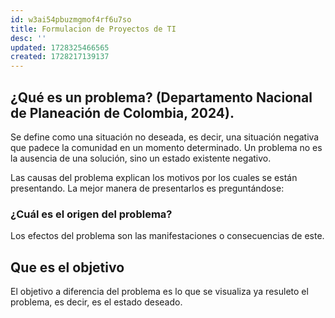 ```yaml
---
id: w3ai54pbuzmgmof4rf6u7so
title: Formulacion de Proyectos de TI
desc: ''
updated: 1728325466565
created: 1728217139137
---
```

## ¿Qué es un problema? (Departamento Nacional de Planeación de Colombia, 2024). 

Se define como una situación no deseada, es decir, una situación negativa que padece la comunidad en un momento determinado. Un problema no es la ausencia de una solución, sino un estado existente negativo. 

Las causas del problema explican los motivos por los cuales se están presentando. La mejor manera de presentarlos es preguntándose:

### ¿Cuál es el origen del problema?

Los efectos del problema son las manifestaciones o consecuencias de este.

## Que es el objetivo

El objetivo a diferencia del problema es lo que se visualiza ya resuleto el problema, es decir, es el estado deseado.
